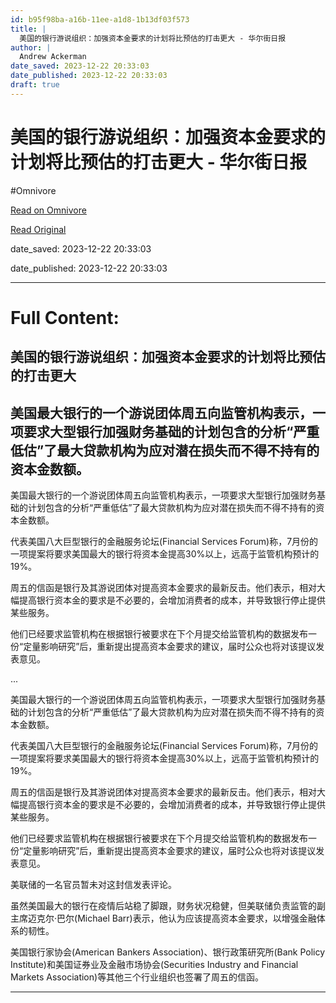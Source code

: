 ```yaml
---
id: b95f98ba-a16b-11ee-a1d8-1b13df03f573
title: |
  美国的银行游说组织：加强资本金要求的计划将比预估的打击更大 - 华尔街日报
author: |
  Andrew Ackerman
date_saved: 2023-12-22 20:33:03
date_published: 2023-12-22 20:33:03
draft: true
---
```


# 美国的银行游说组织：加强资本金要求的计划将比预估的打击更大 - 华尔街日报
#Omnivore

[Read on Omnivore](https://omnivore.app/me/-18c95c04090)

[Read Original](https://cn.wsj.com/amp/articles/%E7%BE%8E%E5%9B%BD%E7%9A%84%E9%93%B6%E8%A1%8C%E6%B8%B8%E8%AF%B4%E7%BB%84%E7%BB%87-%E5%8A%A0%E5%BC%BA%E8%B5%84%E6%9C%AC%E9%87%91%E8%A6%81%E6%B1%82%E7%9A%84%E8%AE%A1%E5%88%92%E5%B0%86%E6%AF%94%E9%A2%84%E4%BC%B0%E7%9A%84%E6%89%93%E5%87%BB%E6%9B%B4%E5%A4%A7-d6e3d7d1)

date_saved: 2023-12-22 20:33:03

date_published: 2023-12-22 20:33:03

--- 

# Full Content: 

##  美国的银行游说组织：加强资本金要求的计划将比预估的打击更大

## 美国最大银行的一个游说团体周五向监管机构表示，一项要求大型银行加强财务基础的计划包含的分析“严重低估”了最大贷款机构为应对潜在损失而不得不持有的资本金数额。

美国最大银行的一个游说团体周五向监管机构表示，一项要求大型银行加强财务基础的计划包含的分析“严重低估”了最大贷款机构为应对潜在损失而不得不持有的资本金数额。

代表美国八大巨型银行的金融服务论坛(Financial Services Forum)称，7月份的一项提案将要求美国最大的银行将资本金提高30%以上，远高于监管机构预计的19%。

周五的信函是银行及其游说团体对提高资本金要求的最新反击。他们表示，相对大幅提高银行资本金的要求是不必要的，会增加消费者的成本，并导致银行停止提供某些服务。

他们已经要求监管机构在根据银行被要求在下个月提交给监管机构的数据发布一份“定量影响研究”后，重新提出提高资本金要求的建议，届时公众也将对该提议发表意见。

...

美国最大银行的一个游说团体周五向监管机构表示，一项要求大型银行加强财务基础的计划包含的分析“严重低估”了最大贷款机构为应对潜在损失而不得不持有的资本金数额。

代表美国八大巨型银行的金融服务论坛(Financial Services Forum)称，7月份的一项提案将要求美国最大的银行将资本金提高30%以上，远高于监管机构预计的19%。

周五的信函是银行及其游说团体对提高资本金要求的最新反击。他们表示，相对大幅提高银行资本金的要求是不必要的，会增加消费者的成本，并导致银行停止提供某些服务。

他们已经要求监管机构在根据银行被要求在下个月提交给监管机构的数据发布一份“定量影响研究”后，重新提出提高资本金要求的建议，届时公众也将对该提议发表意见。

美联储的一名官员暂未对这封信发表评论。

虽然美国最大的银行在疫情后站稳了脚跟，财务状况稳健，但美联储负责监管的副主席迈克尔·巴尔(Michael Barr)表示，他认为应该提高资本金要求，以增强金融体系的韧性。

美国银行家协会(American Bankers Association)、银行政策研究所(Bank Policy Institute)和美国证券业及金融市场协会(Securities Industry and Financial Markets Association)等其他三个行业组织也签署了周五的信函。

---

